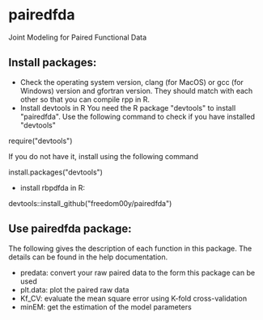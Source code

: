 # pairedfda
Joint Modeling for Paired Functional Data

## Install packages:
* Check the operating system version, clang (for MacOS) or gcc (for Windows) version and gfortran version. They should match with each other so that you can compile rpp in R.
* Install devtools in R
You need the R package "devtools" to install "pairedfda". Use the following command to check if you have installed "devtools"

require("devtools")

If you do not have it, install using the following command

install.packages("devtools")

* install rbpdfda in R:

devtools::install_github("freedom00y/pairedfda")

## Use pairedfda package:
The following gives the description of each function in this package. The details can be found in the help documentation.

* predata: convert your raw paired data to the form this package can be used
* plt.data: plot the paired raw data
* Kf_CV: evaluate the mean square error using K-fold cross-validation
* minEM: get the estimation of the model parameters

